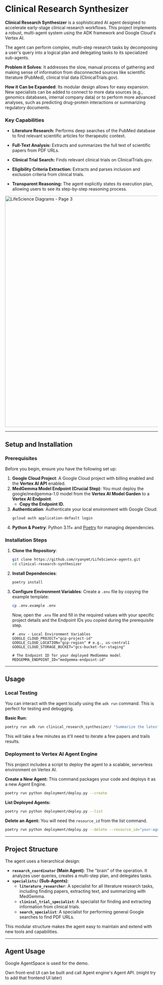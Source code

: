 # Clinical Research Synthesizer

**Clinical Research Synthesizer** is a sophisticated AI agent designed to accelerate early-stage clinical research workflows. This project implements a robust, multi-agent system using the ADK framework and Google Cloud's Vertex AI.

The agent can perform complex, multi-step research tasks by decomposing a user's query into a logical plan and delegating tasks to its specialized sub-agents.

**Problem it Solves**: It addresses the slow, manual process of gathering and making sense of information from disconnected sources like scientific literature (PubMed), clinical trial data (ClinicalTrials.gov).

**How it Can be Expanded**: Its modular design allows for easy expansion. New specialists can be added to connect to more data sources (e.g., genomics databases, internal company data) or to perform more advanced analyses, such as predicting drug-protein interactions or summarizing regulatory documents.

### Key Capabilities
* **Literature Research:** Performs deep searches of the PubMed database to find relevant scientific articles for therapeutic context.

* **Full-Text Analysis:** Extracts and summarizes the full text of scientific papers from PDF URLs.

* **Clinical Trial Search:** Finds relevant clinical trials on ClinicalTrials.gov.

* **Eligibility Criteria Extraction:** Extracts and parses inclusion and exclusion criteria from clinical trials.

* **Transparent Reasoning:** The agent explicitly states its execution plan, allowing users to see its step-by-step reasoning process.


<img width="1365" height="761" alt="LifeScience Diagrams - Page 3" src="https://github.com/user-attachments/assets/93209ec6-61c4-4511-820e-10036d0ed84e" />


---

## Setup and Installation

### Prerequisites

Before you begin, ensure you have the following set up:

1.  **Google Cloud Project**: A Google Cloud project with billing enabled and the **Vertex AI API** enabled.
2.  **MedGemma Model Endpoint (Crucial Step)**: You must deploy the google/medgemma-1.0 model from the **Vertex AI Model Garden** to a **Vertex AI Endpoint**.
    * **Copy the Endpoint ID.**
3.  **Authentication**: Authenticate your local environment with Google Cloud:
    ```bash
    gcloud auth application-default login
    ```
4.  **Python & Poetry**: Python 3.11+ and [Poetry](https://python-poetry.org/docs/#installation) for managing dependencies.

### Installation Steps

1.  **Clone the Repository**:
    ```bash
    git clone https://github.com/ryanymt/LifeScience-agents.git
    cd clinical-research-synthesizer
    ```

2.  **Install Dependencies**:
    ```bash
    poetry install
    ```

3.  **Configure Environment Variables**:
    Create a `.env` file by copying the example template:
    ```bash
    cp .env.example .env
    ```
    Now, open the `.env` file and fill in the required values with your specific project details and the Endpoint IDs you copied during the prerequisite step.
    ```env
    # .env - Local Environment Variables
    GOOGLE_CLOUD_PROJECT="gcp-project-id"
    GOOGLE_CLOUD_LOCATION="gcp-region" # e.g., us-central1
    GOOGLE_CLOUD_STORAGE_BUCKET="gcs-bucket-for-staging"

    # The Endpoint ID for your deployed MedGemma model
    MEDGEMMA_ENDPOINT_ID="medgemma-endpoint-id"

    ```

---

## Usage

### Local Testing

You can interact with the agent locally using the `adk run` command. This is perfect for testing and debugging.

**Basic Run:**
```bash
poetry run adk run clinical_research_synthesizer/ "Summarize the latest research on the use of Lecanemab for early Alzheimer's disease. What are the common pre-conditions and exclusion criteria for patients in its clinical trials, particularly regarding cerebral amyloid angiopathy?"
```
This will take a few minutes as it'll need to iterate a few papers and trails results. 


### Deployment to Vertex AI Agent Engine

This project includes a script to deploy the agent to a scalable, serverless environment on Vertex AI.

**Create a New Agent:**
This command packages your code and deploys it as a new Agent Engine.
```bash
poetry run python deployment/deploy.py --create
```

**List Deployed Agents:**
```bash
poetry run python deployment/deploy.py --list
```

**Delete an Agent:**
You will need the `resource_id` from the list command.
```bash
poetry run python deployment/deploy.py --delete --resource_id="your-agent-resource-id"
```

---

## Project Structure

The agent uses a hierarchical design:

* **`research_coordinator` (Main Agent)**: The "brain" of the operation. It analyzes user queries, creates a multi-step plan, and delegates tasks.
* **`specialists/` (Sub-Agents)**:
    * **`literature_researcher`**: A specialist for all literature research tasks, including finding papers, extracting text, and summarizing with MedGemma.
    * **`clinical_trial_specialist`**: A specialist for finding and extracting information from clinical trials.
    * **`search_specialist`**: A specialist for performing general Google searches to find PDF URLs.

This modular structure makes the agent easy to maintain and extend with new tools and capabilities.

----
## Agent Usage
Google AgentSpace is used for the demo. 

Own front-end UI can be built and call Agent engine's Agent API. (might try to add that frontend UI later)


